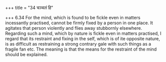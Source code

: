 +++
title = "34 चञ्चलं हि"

+++
6.34 For the mind, which is found to be fickle even in matters incessantly practised, cannot be firmly fixed by a person in one place.
It agitates that person violently and flies away stubbornly elsewhere.
Regarding such a mind, which by nature is fickle even in matters practised, I regard that its restraint and fixing in the self, which is of ite opposite nature, is as difficult as restraining a strong contrary gale with such things as a fragile fan etc. The meaning is that the means for the restraint of the mind should be explained.
